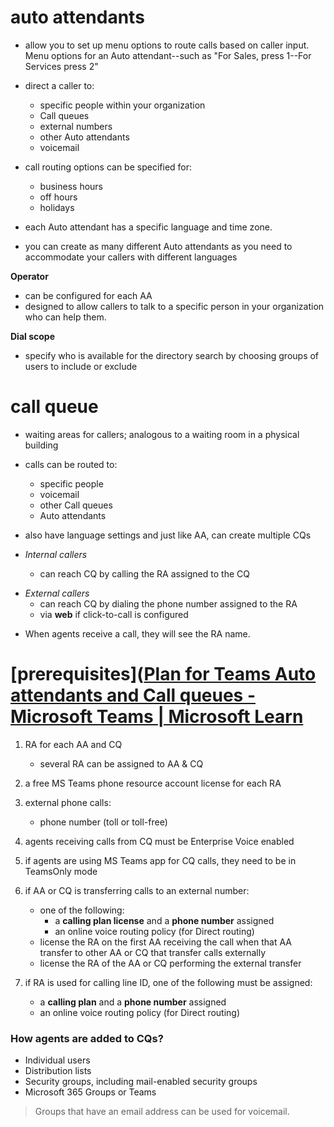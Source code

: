 
# auto attendants
* allow you to set up menu options to route calls based on caller input. Menu options for an Auto attendant--such as "For Sales, press 1--For Services press 2"

* direct a caller to:
	* specific people within your organization
	* Call queues
	* external numbers
	* other Auto attendants
	* voicemail

* call routing options can be specified for:
	* business hours
	* off hours
	* holidays

* each Auto attendant has a specific language and time zone.
* you can create as many different Auto attendants as you need to accommodate your callers with different languages

**Operator**
* can be configured for each AA
* designed to allow callers to talk to a specific person in your organization who can help them.

**Dial scope**
* specify who is available for the directory search by choosing groups of users to include or exclude
# call queue
* waiting areas for callers; analogous to a waiting room in a physical building

* calls can be routed to:
	* specific people
	* voicemail
	* other Call queues
	* Auto attendants

* also have language settings and just like AA, can create multiple CQs

* *Internal callers*
	- can reach CQ by calling the RA assigned to the CQ

- *External callers*
	- can reach CQ by dialing the phone number assigned to the RA
	- via **web** if click-to-call is configured

* When agents receive a call, they will see the RA name. 



# [prerequisites]([Plan for Teams Auto attendants and Call queues - Microsoft Teams | Microsoft Learn](https://learn.microsoft.com/en-us/microsoftteams/plan-auto-attendant-call-queue#prerequisites)

1. RA for each AA and CQ
	- several RA can be assigned to AA & CQ
2. a free MS Teams phone resource account license for each RA
3. external phone calls:
	- phone number (toll or toll-free)
4. agents receiving calls from CQ must be Enterprise Voice enabled
5. if agents are using MS Teams app for CQ calls, they need to be in TeamsOnly mode
6. if AA or CQ is transferring calls to an external number:
	- one of the following:
		- a **calling plan license** and a **phone number** assigned
		- an online voice routing policy (for Direct routing)
	- license the RA on the first AA receiving the call when that AA transfer to other AA or CQ that transfer calls externally
	- license the RA of the AA or CQ performing the external transfer

7. if RA is used for calling line ID, one of the following must be assigned:
	- a **calling plan** and a **phone number** assigned
	- an online voice routing policy (for Direct routing)

### How agents are added to CQs?

- Individual users
- Distribution lists
- Security groups, including mail-enabled security groups
- Microsoft 365 Groups or Teams

>Groups that have an email address can be used for voicemail.

